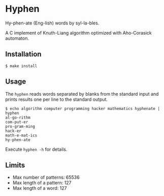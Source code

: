 # Hyphen
Hy-phen-ate (Eng-lish) words by syl-la-bles.

A C implement of Knuth-Liang algorithm optimized with Aho-Corasick automaton.

## Installation

	$ make install

## Usage
The `hyphen` reads words separated by blanks from the standard input and prints results one per line to the standard output.

	$ echo algorithm computer programming hacker mathematics hyphenate | hyphen
	al-go-rithm
	com-put-er
	pro-gram-ming
	hack-er
	math-e-mat-ics
	hy-phen-ate

Execute `hyphen -h` for details.

## Limits

+ Max number of patterns: 65536
+ Max length of a pattern: 127
+ Max length of a word:	127
